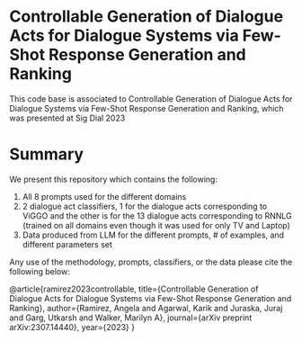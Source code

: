
# Controllable Generation of Dialogue Acts for Dialogue Systems via Few-Shot Response Generation and Ranking
This code base is associated to Controllable Generation of Dialogue Acts for Dialogue Systems via Few-Shot Response Generation and Ranking, which was presented at Sig Dial 2023

# Summary
We present this repository which contains the following: 
 1. All 8 prompts used for the different domains
 2. 2 dialogue act classifiers, 1 for the dialogue acts corresponding to ViGGO and the other is for the 13 dialogue acts corresponding to RNNLG (trained on all domains even though it was used for only TV and Laptop)
 3. Data produced from LLM for the different prompts, # of examples, and different parameters set

Any use of the methodology, prompts, classifiers, or the data please cite the following below: 

@article{ramirez2023controllable,
  title={Controllable Generation of Dialogue Acts for Dialogue Systems via Few-Shot Response Generation and Ranking},
  author={Ramirez, Angela and Agarwal, Karik and Juraska, Juraj and Garg, Utkarsh and Walker, Marilyn A},
  journal={arXiv preprint arXiv:2307.14440},
  year={2023}
}
